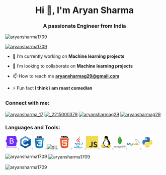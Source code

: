 <h1 align="center">Hi 👋, I'm Aryan Sharma</h1>
<h3 align="center">A passionate Engineer from India</h3>

<p align="left"> <img src="https://komarev.com/ghpvc/?username=aryansharma1709&label=Profile%20views&color=0e75b6&style=flat" alt="aryansharma1709" /> </p>

<p align="left"> <a href="https://github.com/ryo-ma/github-profile-trophy"><img src="https://github-profile-trophy.vercel.app/?username=aryansharma1709" alt="aryansharma1709" /></a> </p>

- 🔭 I’m currently working on **Machine learning projects**

- 👯 I’m looking to collaborate on **Machine learning projects**

- 📫 How to reach me **aryansharmag29@gmail.com**

- ⚡ Fun fact **I think i am roast comedian**

<h3 align="left">Connect with me:</h3>
<p align="left">
<a href="https://www.codechef.com/users/aryansharma_17" target="blank"><img align="center" src="https://cdn.jsdelivr.net/npm/simple-icons@3.1.0/icons/codechef.svg" alt="aryansharma_17" height="30" width="40" /></a>
<a href="https://www.hackerrank.com/_2215000379" target="blank"><img align="center" src="https://raw.githubusercontent.com/rahuldkjain/github-profile-readme-generator/master/src/images/icons/Social/hackerrank.svg" alt="_2215000379" height="30" width="40" /></a>
<a href="https://codeforces.com/profile/aryansharmag29" target="blank"><img align="center" src="https://raw.githubusercontent.com/rahuldkjain/github-profile-readme-generator/master/src/images/icons/Social/codeforces.svg" alt="aryansharmag29" height="30" width="40" /></a>
<a href="https://www.leetcode.com/aryansharmag29" target="blank"><img align="center" src="https://raw.githubusercontent.com/rahuldkjain/github-profile-readme-generator/master/src/images/icons/Social/leet-code.svg" alt="aryansharmag29" height="30" width="40" /></a>
</p>

<h3 align="left">Languages and Tools:</h3>
<p align="left"> <a href="https://getbootstrap.com" target="_blank" rel="noreferrer"> <img src="https://raw.githubusercontent.com/devicons/devicon/master/icons/bootstrap/bootstrap-plain-wordmark.svg" alt="bootstrap" width="40" height="40"/> </a> <a href="https://www.cprogramming.com/" target="_blank" rel="noreferrer"> <img src="https://raw.githubusercontent.com/devicons/devicon/master/icons/c/c-original.svg" alt="c" width="40" height="40"/> </a> <a href="https://www.w3schools.com/css/" target="_blank" rel="noreferrer"> <img src="https://raw.githubusercontent.com/devicons/devicon/master/icons/css3/css3-original-wordmark.svg" alt="css3" width="40" height="40"/> </a> <a href="https://git-scm.com/" target="_blank" rel="noreferrer"> <img src="https://www.vectorlogo.zone/logos/git-scm/git-scm-icon.svg" alt="git" width="40" height="40"/> </a> <a href="https://www.w3.org/html/" target="_blank" rel="noreferrer"> <img src="https://raw.githubusercontent.com/devicons/devicon/master/icons/html5/html5-original-wordmark.svg" alt="html5" width="40" height="40"/> </a> <a href="https://www.java.com" target="_blank" rel="noreferrer"> <img src="https://raw.githubusercontent.com/devicons/devicon/master/icons/java/java-original.svg" alt="java" width="40" height="40"/> </a> <a href="https://developer.mozilla.org/en-US/docs/Web/JavaScript" target="_blank" rel="noreferrer"> <img src="https://raw.githubusercontent.com/devicons/devicon/master/icons/javascript/javascript-original.svg" alt="javascript" width="40" height="40"/> </a> <a href="https://www.linux.org/" target="_blank" rel="noreferrer"> <img src="https://raw.githubusercontent.com/devicons/devicon/master/icons/linux/linux-original.svg" alt="linux" width="40" height="40"/> </a> <a href="https://www.mongodb.com/" target="_blank" rel="noreferrer"> <img src="https://raw.githubusercontent.com/devicons/devicon/master/icons/mongodb/mongodb-original-wordmark.svg" alt="mongodb" width="40" height="40"/> </a> <a href="https://www.mysql.com/" target="_blank" rel="noreferrer"> <img src="https://raw.githubusercontent.com/devicons/devicon/master/icons/mysql/mysql-original-wordmark.svg" alt="mysql" width="40" height="40"/> </a> <a href="https://www.python.org" target="_blank" rel="noreferrer"> <img src="https://raw.githubusercontent.com/devicons/devicon/master/icons/python/python-original.svg" alt="python" width="40" height="40"/> </a> </p>

<p><img align="left" src="https://github-readme-stats.vercel.app/api/top-langs?username=aryansharma1709&show_icons=true&locale=en&layout=compact" alt="aryansharma1709" /></p>

<p>&nbsp;<img align="center" src="https://github-readme-stats.vercel.app/api?username=aryansharma1709&show_icons=true&locale=en" alt="aryansharma1709" /></p>

<p><img align="center" src="https://github-readme-streak-stats.herokuapp.com/?user=aryansharma1709&" alt="aryansharma1709" /></p>
